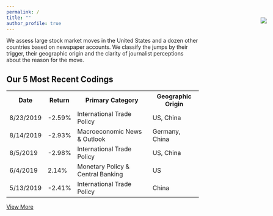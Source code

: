 ```yaml
---
permalink: /
title: ""
author_profile: true
---
```


We assess large stock market moves in the United States and a dozen other countries based on newspaper accounts. We classify the jumps by their trigger, their geographic origin and the clarity of journalist perceptions about the reason for the move.

  <div style="position:absolute;top:100px;right:50px; height:500px;width:500px;">
    <a href='https://docs.google.com/spreadsheets/d/1BtWwJ-DSvbxsfPoDShWBvEgVbbt65C1g5qiDQST4Sic/edit#gid=1174245246'><img style="float:right;" src='https://stockjumpswebsite.github.io/stockjumps/files/fig1v2.png'></a> 
  </div>

  <div>
    <h2><b>Our 5 Most Recent Codings</b></h2>
    <table>
    <tr>
      <th>Date</th>
      <th>Return</th>
      <th>Primary Category</th>
      <th>Geographic Origin</th>
    </tr>
    <tr>
      <td>8/23/2019</td>
      <td>-2.59%</td>
      <td>International Trade Policy</td>
      <td>US, China</td>
    </tr>
    <tr>
      <td>8/14/2019</td>
      <td>-2.93%</td>
      <td>Macroeconomic News & Outlook</td>
      <td>Germany, China</td>
    </tr>
    <tr>
      <td>8/5/2019</td>
      <td>-2.98%</td>
      <td>International Trade Policy</td>
      <td>US, China</td>
    </tr>
    <tr>
      <td>6/4/2019</td>
      <td>2.14%</td>
      <td>Monetary Policy & Central Banking</td>
      <td>US</td>
    </tr>
    <tr>
      <td>5/13/2019</td>
      <td>-2.41%</td>
      <td>International Trade Policy</td>
      <td>China</td>
    </tr>
  </table>
    <a href="https://docs.google.com/spreadsheets/d/1BtWwJ-DSvbxsfPoDShWBvEgVbbt65C1g5qiDQST4Sic/edit#gid=1174245246"
       target="_blank">View More</a>
  </div> 

